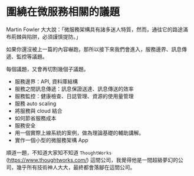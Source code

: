# 圍繞在微服務相關的議題

Martin Fowler 大大說：「微服務架構具有諸多迷人特質，然而，通往它的路途滿布荊棘與陷阱，必須謹慎提防。」

如果你還沒被上一篇的內容嚇跑，那所以接下來我們會進入，服務邊界、訊息傳遞、監控等議題。

每個議題，又會再切割幾個子議題。

- 服務邊界：API, 資料庫結構
- 服務之間訊息傳遞：訊息保證送達、訊息傳送的效率
- 服務監控：健康檢查、日誌管理、資源的使用量管理
- 服務 auto scaling
- 將服務與 cloud 結合
- 如何節省服務成本
- 服務安全
- 用一個實際上線系統的案例，做為理論基礎的輔助講解。
- 實作一個小型的微服務架構 App

順道一題，不知道大家知不知道 `ThoughtWorks` (<https://www.thoughtworks.com/>) 這間公司，我覺得他是一間超級夢幻的公司，幾乎所有技術神人大大，最終都會落腳在這間公司。
